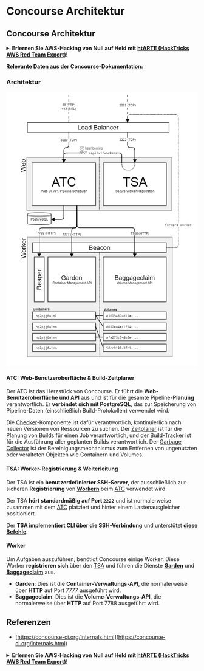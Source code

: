 # Concourse Architektur

## Concourse Architektur

<details>

<summary><strong>Erlernen Sie AWS-Hacking von Null auf Held mit</strong> <a href="https://training.hacktricks.xyz/courses/arte"><strong>htARTE (HackTricks AWS Red Team Expert)</strong></a><strong>!</strong></summary>

Andere Möglichkeiten, HackTricks zu unterstützen:

* Wenn Sie Ihr **Unternehmen in HackTricks beworben sehen möchten** oder **HackTricks als PDF herunterladen möchten**, überprüfen Sie die [**ABONNEMENTPLÄNE**](https://github.com/sponsors/carlospolop)!
* Holen Sie sich das [**offizielle PEASS & HackTricks Merch**](https://peass.creator-spring.com)
* Entdecken Sie [**The PEASS Family**](https://opensea.io/collection/the-peass-family), unsere Sammlung exklusiver [**NFTs**](https://opensea.io/collection/the-peass-family)
* **Treten Sie der** 💬 [**Discord-Gruppe**](https://discord.gg/hRep4RUj7f) oder der [**Telegram-Gruppe**](https://t.me/peass) bei oder **folgen** Sie uns auf **Twitter** 🐦 [**@hacktricks\_live**](https://twitter.com/hacktricks\_live)**.**
* **Teilen Sie Ihre Hacking-Tricks, indem Sie PRs an die** [**HackTricks**](https://github.com/carlospolop/hacktricks) und [**HackTricks Cloud**](https://github.com/carlospolop/hacktricks-cloud) GitHub-Repositorys einreichen.

</details>

[**Relevante Daten aus der Concourse-Dokumentation:**](https://concourse-ci.org/internals.html)

### Architektur

![](<../../.gitbook/assets/image (187).png>)

#### ATC: Web-Benutzeroberfläche & Build-Zeitplaner

Der ATC ist das Herzstück von Concourse. Er führt die **Web-Benutzeroberfläche und API** aus und ist für die gesamte Pipeline-**Planung** verantwortlich. Er **verbindet sich mit PostgreSQL**, das zur Speicherung von Pipeline-Daten (einschließlich Build-Protokollen) verwendet wird.

Die [Checker](https://concourse-ci.org/checker.html)-Komponente ist dafür verantwortlich, kontinuierlich nach neuen Versionen von Ressourcen zu suchen. Der [Zeitplaner](https://concourse-ci.org/scheduler.html) ist für die Planung von Builds für einen Job verantwortlich, und der [Build-Tracker](https://concourse-ci.org/build-tracker.html) ist für die Ausführung aller geplanten Builds verantwortlich. Der [Garbage Collector](https://concourse-ci.org/garbage-collector.html) ist der Bereinigungsmechanismus zum Entfernen von ungenutzten oder veralteten Objekten wie Containern und Volumes.

#### TSA: Worker-Registrierung & Weiterleitung

Der TSA ist ein **benutzerdefinierter SSH-Server**, der ausschließlich zur sicheren **Registrierung** von [**Workern**](https://concourse-ci.org/internals.html#architecture-worker) beim [ATC](https://concourse-ci.org/internals.html#component-atc) verwendet wird.

Der TSA **hört standardmäßig auf Port `2222`** und ist normalerweise zusammen mit dem [ATC](https://concourse-ci.org/internals.html#component-atc) platziert und hinter einem Lastenausgleicher positioniert.

Der **TSA implementiert CLI über die SSH-Verbindung** und unterstützt [**diese Befehle**](https://concourse-ci.org/internals.html#component-tsa).

#### Worker

Um Aufgaben auszuführen, benötigt Concourse einige Worker. Diese Worker **registrieren sich** über den [TSA](https://concourse-ci.org/internals.html#component-tsa) und führen die Dienste [**Garden**](https://github.com/cloudfoundry-incubator/garden) und [**Baggageclaim**](https://github.com/concourse/baggageclaim) aus.

* **Garden**: Dies ist die **Container-Verwaltungs-API**, die normalerweise über **HTTP** auf Port 7777 ausgeführt wird.
* **Baggageclaim**: Dies ist die **Volume-Verwaltungs-API**, die normalerweise über **HTTP** auf Port 7788 ausgeführt wird.

## Referenzen

* [https://concourse-ci.org/internals.html](https://concourse-ci.org/internals.html)

<details>

<summary><strong>Erlernen Sie AWS-Hacking von Null auf Held mit</strong> <a href="https://training.hacktricks.xyz/courses/arte"><strong>htARTE (HackTricks AWS Red Team Expert)</strong></a><strong>!</strong></summary>

Andere Möglichkeiten, HackTricks zu unterstützen:

* Wenn Sie Ihr **Unternehmen in HackTricks beworben sehen möchten** oder **HackTricks als PDF herunterladen möchten**, überprüfen Sie die [**ABONNEMENTPLÄNE**](https://github.com/sponsors/carlospolop)!
* Holen Sie sich das [**offizielle PEASS & HackTricks Merch**](https://peass.creator-spring.com)
* Entdecken Sie [**The PEASS Family**](https://opensea.io/collection/the-peass-family), unsere Sammlung exklusiver [**NFTs**](https://opensea.io/collection/the-peass-family)
* **Treten Sie der** 💬 [**Discord-Gruppe**](https://discord.gg/hRep4RUj7f) oder der [**Telegram-Gruppe**](https://t.me/peass) bei oder **folgen** Sie uns auf **Twitter** 🐦 [**@hacktricks\_live**](https://twitter.com/hacktricks\_live)**.**
* **Teilen Sie Ihre Hacking-Tricks, indem Sie PRs an die** [**HackTricks**](https://github.com/carlospolop/hacktricks) und [**HackTricks Cloud**](https://github.com/carlospolop/hacktricks-cloud) GitHub-Repositorys einreichen.

</details>
